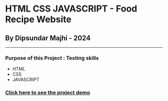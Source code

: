 # HTML CSS JAVASCRIPT - Food Recipe Website

## By Dipsundar Majhi - 2024

---

### Purpose of this Project : Testing skills

- HTML
- CSS
- JAVASCRIPT

### [Click here to see the project demo](https://dipsundar.github.io/Food-Recipe-App/)
